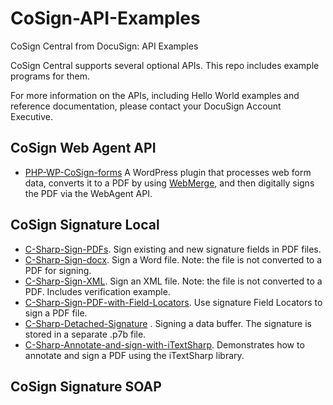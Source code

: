 # CoSign-API-Examples
CoSign Central from DocuSign: API Examples

CoSign Central supports several optional APIs. This repo includes example programs for them.

For more information on the APIs, including Hello World examples and reference documentation, please contact your DocuSign Account Executive.

## CoSign Web Agent API
- [PHP-WP-CoSign-forms](https://github.com/docusign/CoSign-API-Examples/tree/master/CoSign-WebAgent/PHP-WP-CoSign-forms) A WordPress plugin that processes web form data, converts it to a PDF by using [WebMerge](http://webmerge.me), and then digitally signs the PDF via the WebAgent API.

## CoSign Signature Local
- [C-Sharp-Sign-PDFs](https://github.com/docusign/CoSign-API-Examples/tree/master/CoSign-Signature-Local/C-Sharp-Sign-PDFs). Sign existing and new signature fields in PDF files.
- [C-Sharp-Sign-docx](https://github.com/docusign/CoSign-API-Examples/tree/master/CoSign-Signature-Local/C-Sharp-Sign-docx). Sign a Word file. Note: the file is not converted to a PDF for signing. 
- [C-Sharp-Sign-XML](https://github.com/docusign/CoSign-API-Examples/tree/master/CoSign-Signature-Local/C-Sharp-Sign-XML). Sign an XML file. Note: the file is not converted to a PDF. Includes verification example.
- [C-Sharp-Sign-PDF-with-Field-Locators](https://github.com/docusign/CoSign-API-Examples/tree/master/CoSign-Signature-Local/C-Sharp-Sign-PDF-with-Field-Locators). Use signature Field Locators to sign a PDF file.
- [C-Sharp-Detached-Signature](https://github.com/docusign/CoSign-API-Examples/tree/master/CoSign-Signature-Local/C-Sharp-Detached-Signature) . Signing a data buffer. The signature is stored in a separate .p7b file.
- [C-Sharp-Annotate-and-sign-with-iTextSharp](https://github.com/docusign/CoSign-API-Examples/tree/master/CoSign-Signature-Local/C-Sharp-Annotate-and-sign-with-iTextSharp). Demonstrates how to annotate and sign a PDF using the iTextSharp library.

## CoSign Signature SOAP

 